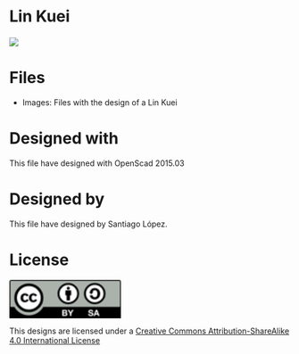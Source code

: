 # Lin Kuei
<img src="lin.kuey.png" width="200" align = "center">

# Files
* Images: Files with the design of a Lin Kuei

# Designed with
This file have designed with OpenScad 2015.03

# Designed by
This file have designed by Santiago López.

# License
<img src="../by-sa.png" width="200" align = "center">

This designs are licensed under a [Creative Commons Attribution-ShareAlike 4.0 International License](http://creativecommons.org/licenses/by-sa/4.0/)
